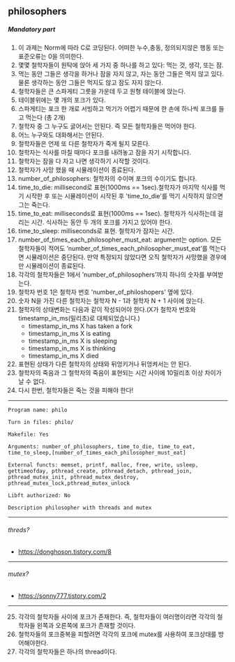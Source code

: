 ## philosophers

##### Mandatory part

1. 이 과제는 Norm에 따라 C로 코딩된다. 어떠한 누수,충동, 정의되지않은 행동 또는 표준오류는 0을 의미한다.
2. 몇몇 철학자들이 원탁에 앉아 세 가지 중 하나를 하고 있다: 먹는 것, 생각, 또는 잠.
3. 먹는 동안 그들은 생각을 하거나 잠을 자지 않고, 자는 동안 그들은 먹지 않고 있다. 물론 생각하는 동안 그들은 먹지도 않고 잠도 자지 않는다.
4. 철학자들은 큰 스파게티 그릇을 가운데 두고 원형 테이블에 앉는다.
5. 테이블위에는 몇 개의 포크가 있다.
6. 스파게티는 포크 한 개로 서빙하고 먹기가 어렵기 때문에 한 손에 하나씩 포크를 들고 먹는다 (총 2개)
7. 철학자 중 그 누구도 굻어서는 안된다. 즉 모든 철학자들은 먹어야 한다.
8. 어느 누구와도 대화해서는 안된다.
9. 철학자들은 언제 또 다른 철학자가 죽게 될지 모른다.
10. 철학자는 식사를 마칠 때마다 포크를 내려놓고 잠을 자기 시작합니다.
11. 철학자는 잠을 다 자고 나면 생각하기 시작할 것이다.
12. 철학자가 사망 했을 때 시뮬레이션이 종료된다.
13. number_of_philosophers: 철학자의 수이며 포크의 수이기도 합니다.
14. time_to_die: millisecond로 표현(1000ms == 1sec).철학자가 마지막 식사를 먹기 시작한 후 또는 시뮬레이션이 시작된 후 'time_to_die'를 먹기 시작하지 않으면 그는 죽는다.
15. time_to_eat: milliseconds로 표현(1000ms == 1sec). 철학자가 식사하는데 걸리는 시간. 식사하는 동안 두 개의 포크를 가지고 있어야 한다.
16. time_to_sleep: milliseconds로 표현. 철학자가 잠자는 시간.
17. number_of_times_each_philosopher_must_eat: argument는 option. 모든 철학자들이 적어도
’number_of_times_each_philosopher_must_eat’를 먹는다면 시뮬레이션은 중단된다. 만약 특정되지 않았다면 오직 철학자가 사망했을 경우에만 시뮬레이션이 종료된다.
18. 각각의 철학자들은 1에서 ’number_of_philosophers’까지 하나의 숫자를 부여받는다.
19. 철학자 번호 1은 철학자 번호 'number_of_philoshopers' 옆에 있다.
20. 숫자 N을 가진 다른 철학자는 철학자 N - 1과 철학자 N + 1 사이에 앉는다.
21. 철학자의 상태변화는 다음과 같이 작성되어야 한다.(X가 철학자 번호와 timestamp_in_ms(밀리초)로 대체되었습니다.)
    - timestamp_in_ms X has taken a fork
    - timestamp_in_ms X is eating
    - timestamp_in_ms X is sleeping
    - timestamp_in_ms X is thinking
    - timestamp_in_ms X died
22. 표현된 상태가 다른 철학자의 상태와 뒤엉키거나 뒤엉켜서는 안 된다.
23. 철학자의 죽음과 그 철학자의 죽음이 표현되는 시간 사이에 10밀리초 이상 차이가 날 수 없다.
24. 다시 한번, 철학자들은 죽는 것을 피해야 한다!
---
```
Program name: philo

Turn in files: philo/

Makefile: Yes

Arguments: number_of_philosophers, time_to_die, time_to_eat, time_to_sleep,[number_of_times_each_philosopher_must_eat]

External functs: memset, printf, malloc, free, write, usleep, gettimeofday, pthread_create, pthread_detach, pthread_join, pthread_mutex_init, pthread_mutex_destroy, pthread_mutex_lock,pthread_mutex_unlock

Libft authorized: No

Description philosopher with threads and mutex
```
---
###### threds?
- https://donghoson.tistory.com/8
---
###### mutex?
- https://sonny777.tistory.com/2
---
25. 각각의 철학자들 사이에 포크가 존재한다. 즉, 철학자들이 여러명이라면 각각의 철학자들 왼쪽과 오른쪽에 포크가 존재할 것이다.
26. 철학자들의 포크중복을 피할려면 각각의 포크에 mutex를 사용하여 포크상태를 방어해야한다.
27. 각각의 철학자들은 하나의 thread이다.